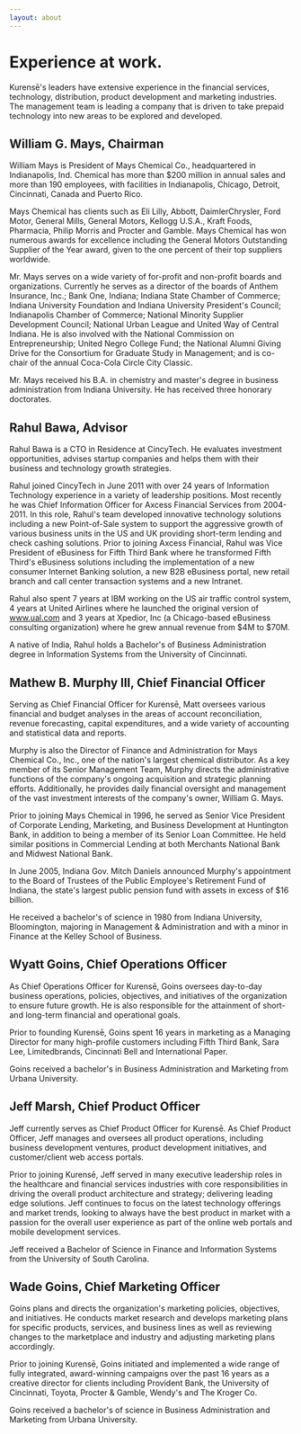 ```yaml
---
layout: about
---
```

# Experience at work.

Kurensē's leaders have extensive experience in the financial services,
technology, distribution, product development and marketing industries. The
management team is leading a company that is driven to take prepaid
technology into new areas to be explored and developed.

## William G. Mays, Chairman

William Mays is President of Mays Chemical Co., headquartered in
Indianapolis, Ind.  Chemical has more than $200 million in annual sales and
more than 190 employees, with facilities in Indianapolis, Chicago, Detroit,
Cincinnati, Canada and Puerto Rico.

Mays Chemical has clients such as Eli Lilly, Abbott, DaimlerChrysler, Ford
Motor, General Mills, General Motors, Kellogg U.S.A., Kraft Foods, Pharmacia,
Philip Morris and Procter and Gamble. Mays Chemical has won numerous awards
for excellence including the General Motors Outstanding Supplier of the Year
award, given to the one percent of their top suppliers worldwide.

Mr. Mays serves on a wide variety of for-profit and non-profit boards and
organizations. Currently he serves as a director of the boards of Anthem
Insurance, Inc.; Bank One, Indiana; Indiana State Chamber of Commerce;
Indiana University Foundation and Indiana University President's Council;
Indianapolis Chamber of Commerce; National Minority Supplier Development
Council; National Urban League and United Way of Central Indiana. He is also
involved with the National Commission on Entrepreneurship; United Negro
College Fund; the National Alumni Giving Drive for the Consortium for
Graduate Study in Management; and is co-chair of the annual Coca-Cola Circle
City Classic.

Mr. Mays received his B.A. in chemistry and master's degree in business
administration from Indiana University. He has received three honorary
doctorates.

## Rahul Bawa, Advisor

Rahul Bawa is a CTO in Residence at CincyTech. He evaluates investment
opportunities, advises startup companies and helps them with their business
and technology growth strategies.

Rahul joined CincyTech in June 2011 with over 24 years of Information
Technology experience in a variety of leadership positions. Most recently he
was Chief Information Officer for Axcess Financial Services from 2004-2011.
In this role, Rahul's team developed innovative technology solutions
including a new Point-of-Sale system to support the aggressive growth of
various business units in the US and UK providing short-term lending and
check cashing solutions. Prior to joining Axcess Financial, Rahul was Vice
President of eBusiness for Fifth Third Bank where he transformed Fifth
Third's eBusiness solutions including the implementation of a new consumer
Internet Banking solution, a new B2B eBusiness portal, new retail branch and
call center transaction systems and a new Intranet.

Rahul also spent 7 years at IBM working on the US air traffic control system,
4 years at United Airlines where he launched the original version of
www.ual.com and 3 years at Xpedior, Inc (a Chicago-based eBusiness consulting
organization) where he grew annual revenue from $4M to $70M.

A native of India, Rahul holds a Bachelor's of Business Administration degree
in Information Systems from the University of Cincinnati.

## Mathew B. Murphy III, Chief Financial Officer

Serving as Chief Financial Officer for Kurensē, Matt
oversees various financial and budget analyses in the areas of account
reconciliation, revenue forecasting, capital expenditures, and a wide variety
of accounting and statistical data and reports.

Murphy is also the Director of Finance and Administration for Mays Chemical
Co., Inc., one of the nation's largest chemical distributor. As a key member
of its Senior Management Team, Murphy directs the administrative functions of
the company's ongoing acquisition and strategic planning efforts.
Additionally, he provides daily financial oversight and management of the
vast investment interests of the company's owner, William G. Mays.

Prior to joining Mays Chemical in 1996, he served as Senior Vice President of
Corporate Lending, Marketing, and Business Development at Huntington Bank, in
addition to being a member of its Senior Loan Committee. He held similar
positions in Commercial Lending at both Merchants National Bank and Midwest
National Bank.

In June 2005, Indiana Gov. Mitch Daniels announced  Murphy's appointment to
the Board of Trustees of the Public Employee's Retirement Fund of Indiana,
the state's largest public pension fund with assets in excess of $16 billion.

He received a bachelor's of science in 1980 from Indiana University,
Bloomington, majoring in Management &amp; Administration and with a minor in
Finance at the Kelley School of Business.

## Wyatt Goins, Chief Operations Officer

As Chief Operations Officer for Kurensē, Goins oversees
day-to-day business operations, policies, objectives, and initiatives of the
organization to ensure future growth. He is also responsible for the
attainment of short- and long-term financial and operational goals.

Prior to founding Kurensē, Goins spent 16 years in
marketing as a Managing Director for many high-profile customers including
Fifth Third Bank, Sara Lee, Limitedbrands, Cincinnati Bell and International
Paper.

Goins received a bachelor's in Business Administration and Marketing from
Urbana University.

## Jeff Marsh, Chief Product Officer

Jeff currently serves as Chief Product Officer for Kurensē.
As Chief Product Officer, Jeff manages and oversees all product operations,
including business development ventures, product development initiatives, and
customer/client web access portals.

Prior to joining Kurensē, Jeff served in many executive leadership roles in the
healthcare and financial services industries with core responsibilities in
driving the overall product architecture and strategy; delivering leading
edge solutions. Jeff continues to focus on the latest technology offerings
and market trends, looking to always have the best product in market with a
passion for the overall user experience as part of the online web portals and
mobile development services.

Jeff received a Bachelor of Science in Finance and Information Systems from
the University of South Carolina.

## Wade Goins, Chief Marketing Officer

Goins plans and directs the organization's marketing policies, objectives,
and initiatives. He conducts market research and develops marketing plans for
specific products, services, and business lines as well as reviewing changes
to the marketplace and industry and adjusting marketing plans accordingly.

Prior to joining Kurensē, Goins  initiated and implemented
a wide range of fully integrated, award-winning campaigns over the past 16
years as a creative director for clients including Provident Bank, the
University of Cincinnati, Toyota, Procter &amp; Gamble, Wendy's and The
Kroger Co.

Goins received a bachelor's of science in Business Administration and
Marketing from Urbana University.

